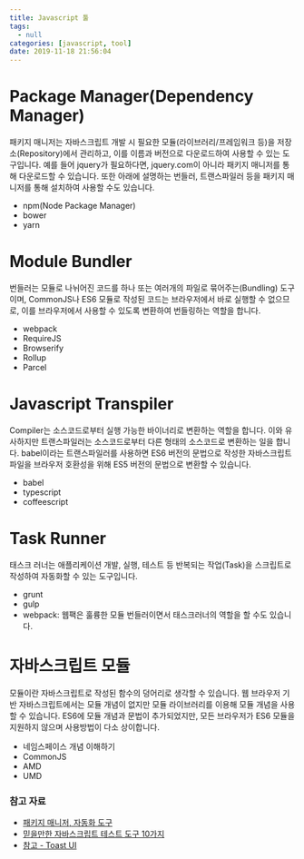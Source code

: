 ```yaml
---
title: Javascript 툴
tags:
  - null
categories: [javascript, tool]
date: 2019-11-18 21:56:04
---
```

# Package Manager(Dependency Manager)
패키지 매니저는 자바스크립트 개발 시 필요한 모듈(라이브러리/프레임워크 등)을 저장소(Repository)에서 관리하고, 이를 이름과 버전으로 다운로드하여 사용할 수 있는 도구입니다. 예를 들어 jquery가 필요하다면, jquery.com이 아니라 패키지 매니저를 통해 다운로드할 수 있습니다.
또한 아래에 설명하는 번들러, 트랜스파일러 등을 패키지 매니저를 통해 설치하여 사용할 수도 있습니다.
- npm(Node Package Manager)
- bower
- yarn

# Module Bundler
번들러는 모듈로 나뉘어진 코드를 하나 또는 여러개의 파일로 묶어주는(Bundling) 도구이며, CommonJS나 ES6 모듈로 작성된 코드는 브라우저에서 바로 실행할 수 없으므로,
이를 브라우저에서 사용할 수 있도록 변환하여 번들링하는 역할을 합니다.
- webpack
- RequireJS
- Browserify
- Rollup
- Parcel

# Javascript Transpiler
Compiler는 소스코드로부터 실행 가능한 바이너리로 변환하는 역할을 합니다. 이와 유사하지만 트랜스파일러는 소스코드로부터 다른 형태의 소스코드로 변환하는 일을 합니다.
babel이라는 트랜스파일러를 사용하면 ES6 버전의 문법으로 작성한 자바스크립트 파일을 브라우저 호환성을 위해 ES5 버전의 문법으로 변환할 수 있습니다.
- babel
- typescript
- coffeescript

# Task Runner
태스크 러너는 애플리케이션 개발, 실행, 테스트 등 반복되는 작업(Task)을 스크립트로 작성하여 자동화할 수 있는 도구입니다.
- grunt
- gulp
- webpack: 웹팩은 훌륭한 모듈 번들러이면서 태스크러너의 역할을 할 수도 있습니다.

# 자바스크립트 모듈
모듈이란 자바스크립트로 작성된 함수의 덩어리로 생각할 수 있습니다. 웹 브라우저 기반 자바스크립트에서는 모듈 개념이 없지만 모듈 라이브러리를 이용해 모듈 개념을 사용할 수 있습니다. ES6에 모듈 개념과 문법이 추가되었지만, 모든 브라우저가 ES6 모듈을 지원하지 않으며 사용방법이 다소 상이합니다.
- 네임스페이스 개념 이해하기
- CommonJS
- AMD
- UMD

### 참고 자료
- [패키지 매니저, 자동화 도구](https://codeflow.study/courses/88)
- [믿을만한 자바스크립트 테스트 도구 10가지](http://www.itworld.co.kr/news/128974)
- [참고 - Toast UI](https://ui.toast.com/fe-guide/ko_BUNDLER/)